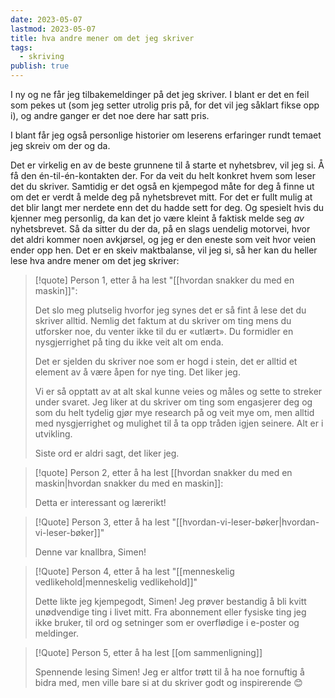 ```yaml
---
date: 2023-05-07
lastmod: 2023-05-07
title: hva andre mener om det jeg skriver
tags:
  - skriving
publish: true
---
```


I ny og ne får jeg tilbakemeldinger på det jeg skriver. I blant er det en feil som pekes ut (som jeg setter utrolig pris på, for det vil jeg såklart fikse opp i), og andre ganger er det noe dere har satt pris.

I blant får jeg også personlige historier om leserens erfaringer rundt temaet jeg skreiv om der og da.

Det er virkelig en av de beste grunnene til å starte et nyhetsbrev, vil jeg si. Å få den én-til-én-kontakten der. For da veit du helt konkret hvem som leser det du skriver. Samtidig er det også en kjempegod måte for deg å finne ut om det er verdt å melde deg på nyhetsbrevet mitt. For det er fullt mulig at det blir langt mer nerdete enn det du hadde sett for deg. Og spesielt hvis du kjenner meg personlig, da kan det jo være kleint å faktisk melde seg *av* nyhetsbrevet. Så da sitter du der da, på en slags uendelig motorvei, hvor det aldri kommer noen avkjørsel, og jeg er den eneste som veit hvor veien ender opp hen. Det er en skeiv maktbalanse, vil jeg si, så her kan du heller lese hva andre mener om det jeg skriver:

> [!quote] Person 1, etter å ha lest "[[hvordan snakker du med en maskin]]":
> 
> Det slo meg plutselig hvorfor jeg synes det er så fint å lese det du skriver alltid. Nemlig det faktum at du skriver om ting mens du utforsker noe, du venter ikke til du er «utlært». Du formidler en nysgjerrighet på ting du ikke veit alt om enda.
> 
> Det er sjelden du skriver noe som er hogd i stein, det er alltid et element av å være åpen for nye ting. Det liker jeg.
> 
> Vi er så opptatt av at alt skal kunne veies og måles og sette to streker under svaret. Jeg liker at du skriver om ting som engasjerer deg og som du helt tydelig gjør mye research på og veit mye om, men alltid med nysgjerrighet og mulighet til å ta opp tråden igjen seinere. Alt er i utvikling.
> 
> Siste ord er aldri sagt, det liker jeg.

>[!quote] Person 2, etter å ha lest [[hvordan snakker du med en maskin|hvordan snakker du med en maskin]]:
>
>Detta er interessant og lærerikt!

>[!Quote] Person 3, etter å ha lest "[[hvordan-vi-leser-bøker|hvordan-vi-leser-bøker]]"
>
>Denne var knallbra, Simen!

>[!Quote] Person 4, etter å ha lest "[[menneskelig vedlikehold|menneskelig vedlikehold]]"
>
> Dette likte jeg kjempegodt, Simen! Jeg prøver bestandig å bli kvitt unødvendige ting i livet mitt. Fra abonnement eller fysiske ting jeg ikke bruker, til ord og setninger som er overflødige i e-poster og meldinger.

>[!Quote] Person 5, etter å ha lest [[om sammenligning]]
>
> Spennende lesing Simen! Jeg er altfor trøtt til å ha noe fornuftig å bidra med, men ville bare si at du skriver godt og inspirerende 😊
